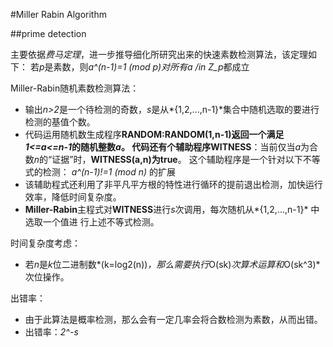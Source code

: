 #Miller Rabin Algorithm

##prime detection


主要依据*费马定理*，进一步推导细化所研究出来的快速素数检测算法，该定理如下：
  若*p*是素数，则*a^(n-1)=1 (mod p)*对所有*a /in Z_p*都成立
 
Miller-Rabin随机素数检测算法：
* 输出*n>2*是一个待检测的奇数，*s*是从*{1,2,...,n-1}*集合中随机选取的要进行检测的基值个数。
* 代码运用随机数生成程序**RANDOM:RANDOM(1,n-1)**返回一个满足*1<=a<=n-1*的随机整数*a*。
  代码还有个辅助程序**WITNESS**：当前仅当*a*为合数*n*的“证据”时，**WITNESS(a,n)**为**true**。
  这个辅助程序是一个针对以下不等式的检测：
    *a^(n-1)!=1 (mod n)*
  的扩展
* 该辅助程式还利用了非平凡平方根的特性进行循环的提前退出检测，加快运行效率，降低时间复杂度。
* **Miller-Rabin**主程式对**WITNESS**进行*s*次调用，每次随机从*{1,2,...,n-1}* 中选取一个值进
  行上述不等式检测。
 
时间复杂度考虑：
* 若*n*是*k*位二进制数*(k=log2(n))*，那么需要执行*O(sk)*次算术运算和*O(sk^3)*次位操作。
 
出错率：
* 由于此算法是概率检测，那么会有一定几率会将合数检测为素数，从而出错。
* 出错率：*2^-s*
